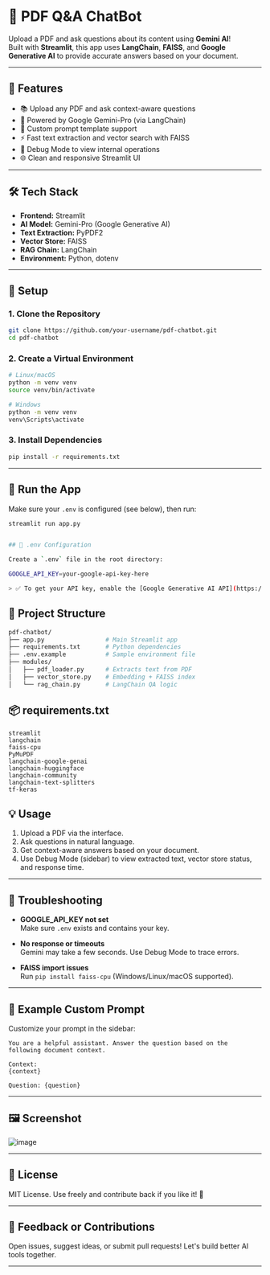# 📄 PDF Q&A ChatBot

Upload a PDF and ask questions about its content using **Gemini AI**!  
Built with **Streamlit**, this app uses **LangChain**, **FAISS**, and **Google Generative AI** to provide accurate answers based on your document.

---

## 🚀 Features

- 📚 Upload any PDF and ask context-aware questions
- 🧠 Powered by Google Gemini-Pro (via LangChain)
- 🧾 Custom prompt template support
- ⚡ Fast text extraction and vector search with FAISS
- 🐞 Debug Mode to view internal operations
- 🌐 Clean and responsive Streamlit UI

---

## 🛠️ Tech Stack

- **Frontend:** Streamlit
- **AI Model:** Gemini-Pro (Google Generative AI)
- **Text Extraction:** PyPDF2
- **Vector Store:** FAISS
- **RAG Chain:** LangChain
- **Environment:** Python, dotenv

---

## 🔧 Setup

### 1. Clone the Repository

```bash
git clone https://github.com/your-username/pdf-chatbot.git
cd pdf-chatbot
```

### 2. Create a Virtual Environment

```bash
# Linux/macOS
python -m venv venv
source venv/bin/activate

# Windows
python -m venv venv
venv\Scripts\activate
```

### 3. Install Dependencies

```bash
pip install -r requirements.txt
```

---

## 🧪 Run the App

Make sure your `.env` is configured (see below), then run:

```bash
streamlit run app.py


## 🔐 .env Configuration

Create a `.env` file in the root directory:

GOOGLE_API_KEY=your-google-api-key-here

> ✅ To get your API key, enable the [Google Generative AI API](https://makersuite.google.com/app) and generate one in Google Cloud Console.

```

## 📁 Project Structure

``` bash
pdf-chatbot/
├── app.py                 # Main Streamlit app
├── requirements.txt       # Python dependencies
├── .env.example           # Sample environment file
├── modules/
│   ├── pdf_loader.py      # Extracts text from PDF
│   ├── vector_store.py    # Embedding + FAISS index
│   └── rag_chain.py       # LangChain QA logic
```

## 📦 requirements.txt

```
streamlit 
langchain 
faiss-cpu
PyMuPDF
langchain-google-genai
langchain-huggingface
langchain-community 
langchain-text-splitters
tf-keras
```


## 💡 Usage

1. Upload a PDF via the interface.
2. Ask questions in natural language.
3. Get context-aware answers based on your document.
4. Use Debug Mode (sidebar) to view extracted text, vector store status, and response time.

---

## 🐞 Troubleshooting

- **GOOGLE_API_KEY not set**  
  Make sure `.env` exists and contains your key.

- **No response or timeouts**  
  Gemini may take a few seconds. Use Debug Mode to trace errors.

- **FAISS import issues**  
  Run `pip install faiss-cpu` (Windows/Linux/macOS supported).

---

## 🧠 Example Custom Prompt

Customize your prompt in the sidebar:

```
You are a helpful assistant. Answer the question based on the following document context.

Context:
{context}

Question: {question}
```

---

## 🖼️ Screenshot

![image](https://github.com/user-attachments/assets/b3c214f3-7279-45d4-b0ad-a587cde249ea)


---

## 📜 License

MIT License. Use freely and contribute back if you like it! 🤝

---

## 💬 Feedback or Contributions

Open issues, suggest ideas, or submit pull requests! Let's build better AI tools together.

---
